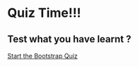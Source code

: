 # Quiz Time!!!

## Test what you have learnt ?


  <a href="https://www.w3schools.com/bootstrap/bootstrap_quiz.asp">Start the Bootstrap Quiz</a>